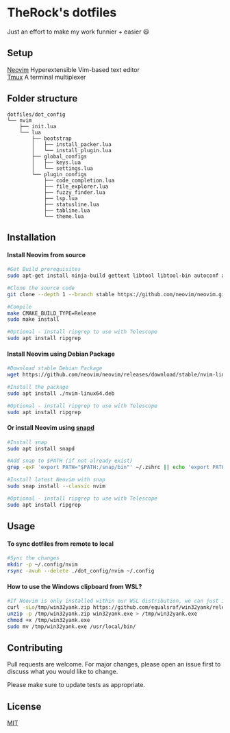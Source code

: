 # TheRock's dotfiles

Just an effort to make my work funnier + easier :smiley:

## Setup
[Neovim](https://neovim.io/) Hyperextensible Vim-based text editor  
[Tmux](https://github.com/tmux/tmux/wiki) A terminal multiplexer  

## Folder structure
```
dotfiles/dot_config
└── nvim
    ├── init.lua
    └── lua
        ├── bootstrap
        │   ├── install_packer.lua
        │   └── install_plugin.lua
        ├── global_configs
        │   ├── keys.lua
        │   └── settings.lua
        └── plugin_configs
            ├── code_completion.lua
            ├── file_explorer.lua
            ├── fuzzy_finder.lua
            ├── lsp.lua
            ├── statusline.lua
            ├── tabline.lua
            └── theme.lua
```

## Installation

#### Install Neovim from source
```bash
#Get Build prerequisites
sudo apt-get install ninja-build gettext libtool libtool-bin autoconf automake cmake g++ pkg-config unzip curl doxygen

#Clone the source code
git clone --depth 1 --branch stable https://github.com/neovim/neovim.git

#Compile
make CMAKE_BUILD_TYPE=Release
sudo make install

#Optional - install ripgrep to use with Telescope
sudo apt install ripgrep
```
#### Install Neovim using Debian Package
```bash
#Download stable Debian Package
wget https://github.com/neovim/neovim/releases/download/stable/nvim-linux64.deb

#Install the package
sudo apt install ./nvim-linux64.deb

#Optional - install ripgrep to use with Telescope
sudo apt install ripgrep
```
#### Or install Neovim using [snapd](https://snapcraft.io/nvim)
```bash
#Install snap
sudo apt install snapd

#Add snap to $PATH (if not already exist)
grep -qxF 'export PATH="$PATH:/snap/bin"' ~/.zshrc || echo 'export PATH="$PATH:/snap/bin"' >> ~/.zshrc

#Install latest Neovim with snap
sudo snap install --classic nvim

#Optional - install ripgrep to use with Telescope
sudo apt install ripgrep
```

## Usage
#### To sync dotfiles from remote to local
```bash
#Sync the changes
mkdir -p ~/.config/nvim
rsync -avuh --delete ./dot_config/nvim ~/.config
```

#### How to use the Windows clipboard from WSL?
```bash
#If Neovim is only installed within our WSL distribution, we can just install win32yank.exe manually:
curl -sLo/tmp/win32yank.zip https://github.com/equalsraf/win32yank/releases/download/v0.0.4/win32yank-x64.zip
unzip -p /tmp/win32yank.zip win32yank.exe > /tmp/win32yank.exe
chmod +x /tmp/win32yank.exe
sudo mv /tmp/win32yank.exe /usr/local/bin/
```

## Contributing
Pull requests are welcome. For major changes, please open an issue first to discuss what you would like to change.

Please make sure to update tests as appropriate.

## License
[MIT](https://choosealicense.com/licenses/mit/)


